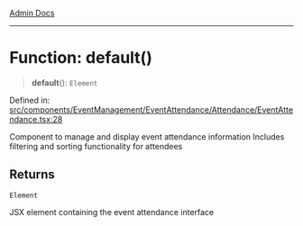 [Admin Docs](/)

***

# Function: default()

> **default**(): `Element`

Defined in: [src/components/EventManagement/EventAttendance/Attendance/EventAttendance.tsx:28](https://github.com/PalisadoesFoundation/talawa-admin/blob/main/src/components/EventManagement/EventAttendance/Attendance/EventAttendance.tsx#L28)

Component to manage and display event attendance information
Includes filtering and sorting functionality for attendees

## Returns

`Element`

JSX element containing the event attendance interface
